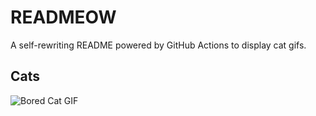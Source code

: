 # READMEOW

A self-rewriting README powered by GitHub Actions to display cat gifs.

## Cats

![Bored Cat GIF](https://media4.giphy.com/media/v1.Y2lkPTlhY2QwMmRhenY0NXJ2MGI1MHo5bGEzODlwODk2eWp1NTN4NjB3NTZnZzhycnV6ZSZlcD12MV9naWZzX3NlYXJjaCZjdD1n/mlvseq9yvZhba/200.gif)
